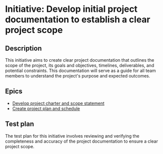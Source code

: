 # Initiative: Develop initial project documentation to establish a clear project scope
## Description
This initiative aims to create clear project documentation that outlines the scope of the project, its goals and objectives, timelines, deliverables, and potential constraints. This documentation will serve as a guide for all team members to understand the project's purpose and expected outcomes.
## Epics
* [Develop project charter and scope statement](../../templates/theme/initiatives/epics/epic_1.md)
* [Create project plan and schedule]()
## Test plan
The test plan for this initiative involves reviewing and verifying the completeness and accuracy of the project documentation to ensure a clear project scope.
